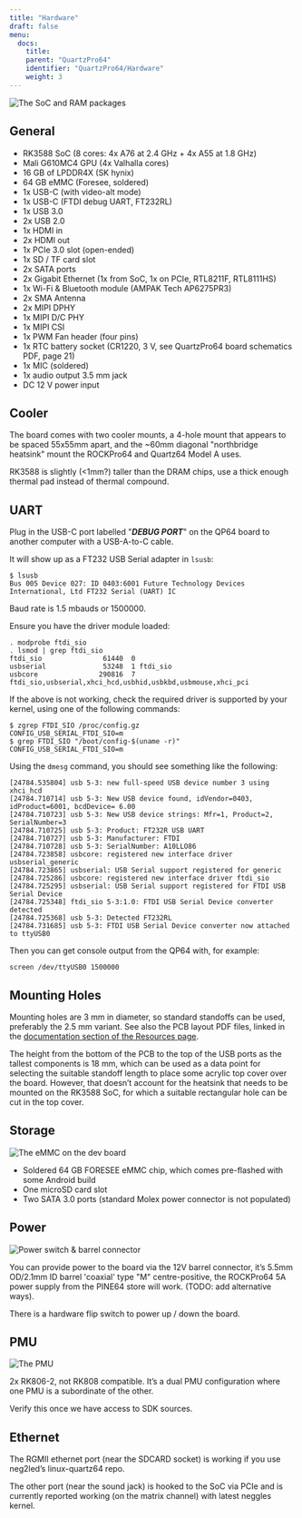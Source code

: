 ```yaml
---
title: "Hardware"
draft: false
menu:
  docs:
    title:
    parent: "QuartzPro64"
    identifier: "QuartzPro64/Hardware"
    weight: 3
---
```


![The SoC and RAM packages](/documentation/images/Quartzpro64_soc_and_ram_resized.jpeg)

## General

* RK3588 SoC (8 cores: 4x A76 at 2.4&nbsp;GHz + 4x A55 at 1.8&nbsp;GHz)
* Mali G610MC4 GPU (4x Valhalla cores)
* 16&nbsp;GB of LPDDR4X (SK hynix)
* 64&nbsp;GB eMMC (Foresee, soldered)
* 1x USB-C (with video-alt mode)
* 1x USB-C (FTDI debug UART, FT232RL)
* 1x USB 3.0
* 2x USB 2.0
* 1x HDMI in
* 2x HDMI out
* 1x PCIe 3.0 slot (open-ended)
* 1x SD / TF card slot
* 2x SATA ports
* 2x Gigabit Ethernet (1x from SoC, 1x on PCIe, RTL8211F, RTL8111HS)
* 1x Wi-Fi & Bluetooth module (AMPAK Tech AP6275PR3)
* 2x SMA Antenna
* 2x MIPI DPHY
* 1x MIPI D/C PHY
* 1x MIPI CSI
* 1x PWM Fan header (four pins)
* 1x RTC battery socket (CR1220, 3&nbsp;V, see QuartzPro64 board schematics PDF, page 21)
* 1x MIC (soldered)
* 1x audio output 3.5&nbsp;mm jack
* DC 12&nbsp;V power input

## Cooler

The board comes with two cooler mounts, a 4-hole mount that appears to be spaced 55x55mm apart, and the ~60mm diagonal "northbridge heatsink" mount the ROCKPro64 and Quartz64 Model A uses.

RK3588 is slightly (&lt;1mm?) taller than the DRAM chips, use a thick enough thermal pad instead of thermal compound.

## UART

Plug in the USB-C port labelled "***DEBUG PORT***" on the QP64 board to another computer with a USB-A-to-C cable.

It will show up as a FT232 USB Serial adapter in `lsusb`:
```
$ lsusb
Bus 005 Device 027: ID 0403:6001 Future Technology Devices International, Ltd FT232 Serial (UART) IC
```

Baud rate is 1.5 mbauds or 1500000.

Ensure you have the driver module loaded:
```
. modprobe ftdi_sio
. lsmod | grep ftdi_sio
ftdi_sio               61440  0
usbserial              53248  1 ftdi_sio
usbcore               290816  7 ftdi_sio,usbserial,xhci_hcd,usbhid,usbkbd,usbmouse,xhci_pci
```

If the above is not working, check the required driver is supported by your kernel, using one of the following commands:
```
$ zgrep FTDI_SIO /proc/config.gz
CONFIG_USB_SERIAL_FTDI_SIO=m
$ grep FTDI_SIO "/boot/config-$(uname -r)"
CONFIG_USB_SERIAL_FTDI_SIO=m
```

Using the `dmesg` command, you should see something like the following:
```
[24784.535804] usb 5-3: new full-speed USB device number 3 using xhci_hcd
[24784.710714] usb 5-3: New USB device found, idVendor=0403, idProduct=6001, bcdDevice= 6.00
[24784.710723] usb 5-3: New USB device strings: Mfr=1, Product=2, SerialNumber=3
[24784.710725] usb 5-3: Product: FT232R USB UART
[24784.710727] usb 5-3: Manufacturer: FTDI
[24784.710728] usb 5-3: SerialNumber: A10LLO86
[24784.723858] usbcore: registered new interface driver usbserial_generic
[24784.723865] usbserial: USB Serial support registered for generic
[24784.725286] usbcore: registered new interface driver ftdi_sio
[24784.725295] usbserial: USB Serial support registered for FTDI USB Serial Device
[24784.725348] ftdi_sio 5-3:1.0: FTDI USB Serial Device converter detected
[24784.725368] usb 5-3: Detected FT232RL
[24784.731685] usb 5-3: FTDI USB Serial Device converter now attached to ttyUSB0
```

Then you can get console output from the QP64 with, for example:

```
screen /dev/ttyUSB0 1500000
```

## Mounting Holes

Mounting holes are 3&nbsp;mm in diameter, so standard standoffs can be used, preferably the 2.5&nbsp;mm variant. See also the PCB layout PDF files, linked in the  [documentation section of the Resources page](/documentation/QuartzPro64/Resources#documentation).

The height from the bottom of the PCB to the top of the USB ports as the tallest components is 18&nbsp;mm, which can be used as a data point for selecting the suitable standoff length to place some acrylic top cover over the board. However, that doesn’t account for the heatsink that needs to be mounted on the RK3588 SoC, for which a suitable rectangular hole can be cut in the top cover.

## Storage

![The eMMC on the dev board](/documentation/images/Quartzpro64_emmc_resized.jpeg)

* Soldered 64&nbsp;GB FORESEE eMMC chip, which comes pre-flashed with some Android build
* One microSD card slot
* Two SATA 3.0 ports (standard Molex power connector is not populated)

## Power

![Power switch & barrel connector](/documentation/images/Power_and_switch.jpg)

You can provide power to the board via the 12V barrel connector, it’s 5.5mm OD/2.1mm ID barrel 'coaxial' type "M" centre-positive, the ROCKPro64 5A power supply from the PINE64 store will work. (TODO: add alternative ways).

There is a hardware flip switch to power up / down the board.

## PMU

![The PMU](/documentation/images/Quartzpro64_pmu.jpeg)

2x RK806-2, not RK808 compatible. It’s a dual PMU configuration where one PMU is a subordinate of the other.

Verify this once we have access to SDK sources.

## Ethernet

The RGMII ethernet port (near the SDCARD socket) is working if you use neg2led’s linux-quartz64 repo.

The other port (near the sound jack) is hooked to the SoC via PCIe and is currently reported working (on the matrix channel) with latest neggles kernel.
